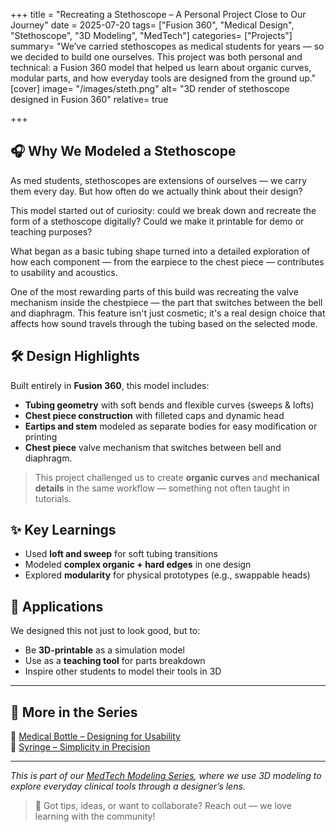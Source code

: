 +++
title = "Recreating a Stethoscope – A Personal Project Close to Our Journey"
date = 2025-07-20
tags= ["Fusion 360", "Medical Design", "Stethoscope", "3D Modeling", "MedTech"]
categories= ["Projects"]
summary= "We’ve carried stethoscopes as medical students for years — so we decided to build one ourselves. This project was both personal and technical: a Fusion 360 model that helped us learn about organic curves, modular parts, and how everyday tools are designed from the ground up."
[cover]
  image= "/images/steth.png"
  alt= "3D render of stethoscope designed in Fusion 360"
  relative= true


+++

## 🎧 Why We Modeled a Stethoscope

As med students, stethoscopes are extensions of ourselves — we carry them every day. But how often do we actually think about their design?

This model started out of curiosity: could we break down and recreate the form of a stethoscope digitally? Could we make it printable for demo or teaching purposes?

What began as a basic tubing shape turned into a detailed exploration of how each component — from the earpiece to the chest piece — contributes to usability and acoustics.

One of the most rewarding parts of this build was recreating the valve mechanism inside the chestpiece — the part that switches between the bell and diaphragm. This feature isn't just cosmetic; it's a real design choice that affects how sound travels through the tubing based on the selected mode.

## 🛠️ Design Highlights

Built entirely in **Fusion 360**, this model includes:
- **Tubing geometry** with soft bends and flexible curves (sweeps & lofts)
- **Chest piece construction** with filleted caps and dynamic head
- **Eartips and stem** modeled as separate bodies for easy modification or printing
- **Chest piece** valve mechanism that switches between bell and diaphragm.

> This project challenged us to create **organic curves** and **mechanical details** in the same workflow — something not often taught in tutorials.

## ✨ Key Learnings

- Used **loft and sweep** for soft tubing transitions
- Modeled **complex organic + hard edges** in one design
- Explored **modularity** for physical prototypes (e.g., swappable heads)

## 📐 Applications

We designed this not just to look good, but to:
- Be **3D-printable** as a simulation model
- Use as a **teaching tool** for parts breakdown
- Inspire other students to model their tools in 3D

---

## 🔄 More in the Series

🧴 [Medical Bottle – Designing for Usability](https://innovationweb.netlify.app/medtech-modeling-series/medical_bottle/medical_bottle/)  
💉 [Syringe – Simplicity in Precision](https://innovationweb.netlify.app/medtech-modeling-series/syringe/syringe/)

---

_This is part of our [MedTech Modeling Series](https://innovationweb.netlify.app/medtech-modeling-series/), where we use 3D modeling to explore everyday clinical tools through a designer’s lens._

> 💬 Got tips, ideas, or want to collaborate? Reach out — we love learning with the community!
